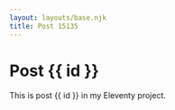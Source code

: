```yaml
---
layout: layouts/base.njk
title: Post 15135
---
```


# Post {{ id }}

This is post {{ id }} in my Eleventy project.
